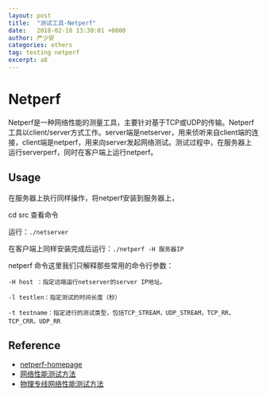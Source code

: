 ```yaml
---
layout: post
title:  "测试工具-Netperf"
date:   2018-02-18 13:30:01 +0800
author: 严少安
categories: others
tag: testing netperf
excerpt: a8
---
```


# Netperf


Netperf是一种网络性能的测量工具，主要针对基于TCP或UDP的传输。Netperf工具以client/server方式工作。server端是netserver，用来侦听来自client端的连接，client端是netperf，用来向server发起网络测试。测试过程中，在服务器上运行serverperf，同时在客户端上运行netperf。

## Usage

在服务器上执行同样操作，将netperf安装到服务器上，

cd src 查看命令

运行：`./netserver`

在客户端上同样安装完成后运行：`./netperf -H 服务器IP`


netperf 命令这里我们只解释那些常用的命令行参数：

```
-H host ：指定远端运行netserver的server IP地址。

-l testlen：指定测试的时间长度（秒）

-t testname：指定进行的测试类型，包括TCP_STREAM，UDP_STREAM，TCP_RR，TCP_CRR，UDP_RR
```


## Reference

- [netperf-homepage](https://hewlettpackard.github.io/netperf/)
- [网络性能测试方法](https://help.aliyun.com/knowledge_detail/55757.html)
- [物理专线网络性能测试方法](https://help.aliyun.com/document_detail/58625.html)